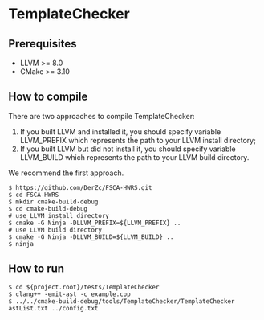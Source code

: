 # TemplateChecker

## Prerequisites

- LLVM >= 8.0
- CMake >= 3.10

## How to compile

There are two approaches to compile TemplateChecker:

1. If you built LLVM and installed it, you should specify variable LLVM_PREFIX which represents the path to your LLVM install directory;
2. If you built LLVM but did not install it, you should specify variable LLVM_BUILD which represents the path to your LLVM build directory.

We recommend the first approach.

```shell
$ https://github.com/DerZc/FSCA-HWRS.git
$ cd FSCA-HWRS
$ mkdir cmake-build-debug
$ cd cmake-build-debug
# use LLVM install directory
$ cmake -G Ninja -DLLVM_PREFIX=${LLVM_PREFIX} ..
# use LLVM build directory
$ cmake -G Ninja -DLLVM_BUILD=${LLVM_BUILD} ..
$ ninja
```

## How to run

```shell
$ cd ${project.root}/tests/TemplateChecker
$ clang++ -emit-ast -c example.cpp
$ ../../cmake-build-debug/tools/TemplateChecker/TemplateChecker astList.txt ../config.txt
```

